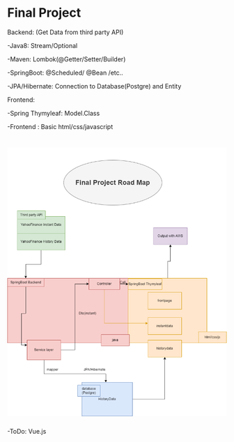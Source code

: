 # Final Project

Backend: (Get Data from third party API)

-Java8: Stream/Optional

-Maven: Lombok(@Getter/Setter/Builder)

-SpringBoot: @Scheduled/ @Bean /etc..

-JPA/Hibernate: Connection to Database(Postgre) and Entity

Frontend:

-Spring Thymyleaf: Model.Class

-Frontend : Basic html/css/javascript

<!-- Link: http://ec2-3-27-15-152.ap-southeast-2.compute.amazonaws.com:8111/frontpage -->

![alt text](<img/Final Project.png>)
=======

-ToDo: Vue.js

